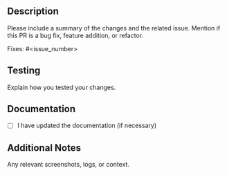 ## Description

Please include a summary of the changes and the related issue. 
Mention if this PR is a bug fix, feature addition, or refactor.

Fixes: #<issue_number>

## Testing

Explain how you tested your changes.

## Documentation

- [ ] I have updated the documentation (if necessary)

## Additional Notes

Any relevant screenshots, logs, or context.